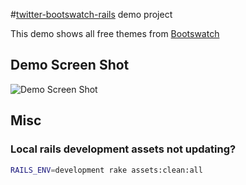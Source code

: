 #[twitter-bootswatch-rails](https://github.com/scottvrosenthal/twitter-bootswatch-rails) demo project

This demo shows all free themes from [Bootswatch](http://bootswatch.com/)

## Demo Screen Shot ##

![Demo Screen Shot](https://github.com/scottvrosenthal/twitter-bootswatch-rails-demo/raw/master/demo.png)

## Misc

### Local rails development assets not updating?

```sh
RAILS_ENV=development rake assets:clean:all
```
